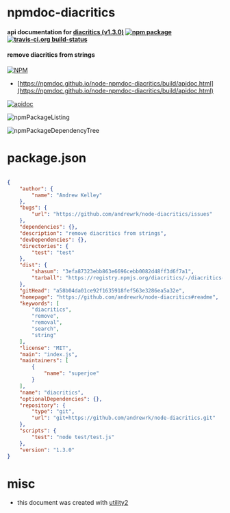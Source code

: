 # npmdoc-diacritics

#### api documentation for  [diacritics (v1.3.0)](https://github.com/andrewrk/node-diacritics#readme)  [![npm package](https://img.shields.io/npm/v/npmdoc-diacritics.svg?style=flat-square)](https://www.npmjs.org/package/npmdoc-diacritics) [![travis-ci.org build-status](https://api.travis-ci.org/npmdoc/node-npmdoc-diacritics.svg)](https://travis-ci.org/npmdoc/node-npmdoc-diacritics)

#### remove diacritics from strings

[![NPM](https://nodei.co/npm/diacritics.png?downloads=true&downloadRank=true&stars=true)](https://www.npmjs.com/package/diacritics)

- [https://npmdoc.github.io/node-npmdoc-diacritics/build/apidoc.html](https://npmdoc.github.io/node-npmdoc-diacritics/build/apidoc.html)

[![apidoc](https://npmdoc.github.io/node-npmdoc-diacritics/build/screenCapture.buildCi.browser.%252Ftmp%252Fbuild%252Fapidoc.html.png)](https://npmdoc.github.io/node-npmdoc-diacritics/build/apidoc.html)

![npmPackageListing](https://npmdoc.github.io/node-npmdoc-diacritics/build/screenCapture.npmPackageListing.svg)

![npmPackageDependencyTree](https://npmdoc.github.io/node-npmdoc-diacritics/build/screenCapture.npmPackageDependencyTree.svg)



# package.json

```json

{
    "author": {
        "name": "Andrew Kelley"
    },
    "bugs": {
        "url": "https://github.com/andrewrk/node-diacritics/issues"
    },
    "dependencies": {},
    "description": "remove diacritics from strings",
    "devDependencies": {},
    "directories": {
        "test": "test"
    },
    "dist": {
        "shasum": "3efa87323ebb863e6696cebb0082d48ff3d6f7a1",
        "tarball": "https://registry.npmjs.org/diacritics/-/diacritics-1.3.0.tgz"
    },
    "gitHead": "a58b04da01ce92f1635918fef563e3286ea5a32e",
    "homepage": "https://github.com/andrewrk/node-diacritics#readme",
    "keywords": [
        "diacritics",
        "remove",
        "removal",
        "search",
        "string"
    ],
    "license": "MIT",
    "main": "index.js",
    "maintainers": [
        {
            "name": "superjoe"
        }
    ],
    "name": "diacritics",
    "optionalDependencies": {},
    "repository": {
        "type": "git",
        "url": "git+https://github.com/andrewrk/node-diacritics.git"
    },
    "scripts": {
        "test": "node test/test.js"
    },
    "version": "1.3.0"
}
```



# misc
- this document was created with [utility2](https://github.com/kaizhu256/node-utility2)

